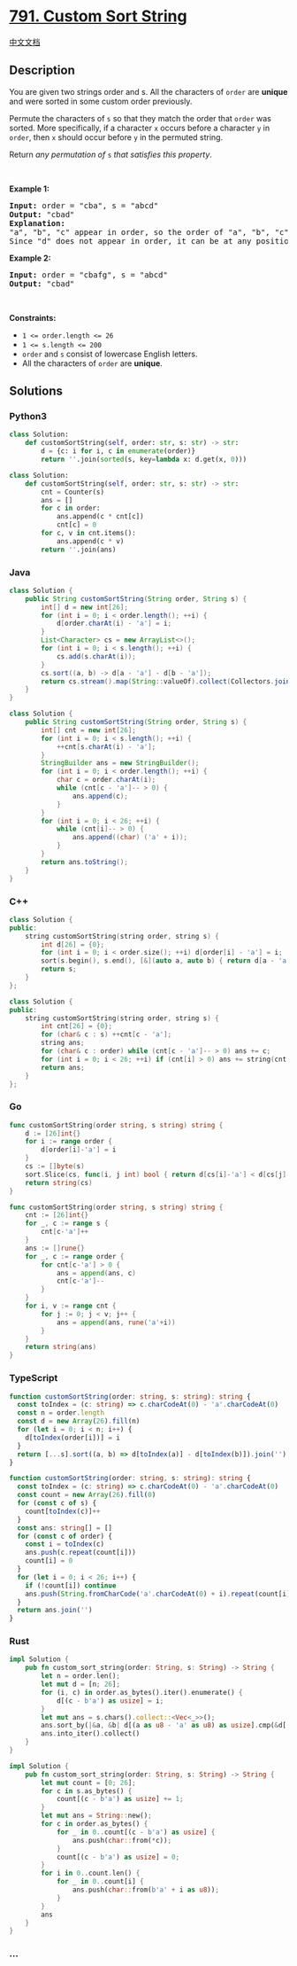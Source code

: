 # [791. Custom Sort String](https://leetcode.com/problems/custom-sort-string)

[中文文档](/solution/0700-0799/0791.Custom%20Sort%20String/README.md)

## Description

<p>You are given two strings order and s. All the characters of <code>order</code> are <strong>unique</strong> and were sorted in some custom order previously.</p>

<p>Permute the characters of <code>s</code> so that they match the order that <code>order</code> was sorted. More specifically, if a character <code>x</code> occurs before a character <code>y</code> in <code>order</code>, then <code>x</code> should occur before <code>y</code> in the permuted string.</p>

<p>Return <em>any permutation of </em><code>s</code><em> that satisfies this property</em>.</p>

<p>&nbsp;</p>
<p><strong class="example">Example 1:</strong></p>

<pre>
<strong>Input:</strong> order = &quot;cba&quot;, s = &quot;abcd&quot;
<strong>Output:</strong> &quot;cbad&quot;
<strong>Explanation:</strong> 
&quot;a&quot;, &quot;b&quot;, &quot;c&quot; appear in order, so the order of &quot;a&quot;, &quot;b&quot;, &quot;c&quot; should be &quot;c&quot;, &quot;b&quot;, and &quot;a&quot;. 
Since &quot;d&quot; does not appear in order, it can be at any position in the returned string. &quot;dcba&quot;, &quot;cdba&quot;, &quot;cbda&quot; are also valid outputs.
</pre>

<p><strong class="example">Example 2:</strong></p>

<pre>
<strong>Input:</strong> order = &quot;cbafg&quot;, s = &quot;abcd&quot;
<strong>Output:</strong> &quot;cbad&quot;
</pre>

<p>&nbsp;</p>
<p><strong>Constraints:</strong></p>

<ul>
	<li><code>1 &lt;= order.length &lt;= 26</code></li>
	<li><code>1 &lt;= s.length &lt;= 200</code></li>
	<li><code>order</code> and <code>s</code> consist of lowercase English letters.</li>
	<li>All the characters of <code>order</code> are <strong>unique</strong>.</li>
</ul>

## Solutions

<!-- tabs:start -->

### **Python3**

```python
class Solution:
    def customSortString(self, order: str, s: str) -> str:
        d = {c: i for i, c in enumerate(order)}
        return ''.join(sorted(s, key=lambda x: d.get(x, 0)))
```

```python
class Solution:
    def customSortString(self, order: str, s: str) -> str:
        cnt = Counter(s)
        ans = []
        for c in order:
            ans.append(c * cnt[c])
            cnt[c] = 0
        for c, v in cnt.items():
            ans.append(c * v)
        return ''.join(ans)
```

### **Java**

```java
class Solution {
    public String customSortString(String order, String s) {
        int[] d = new int[26];
        for (int i = 0; i < order.length(); ++i) {
            d[order.charAt(i) - 'a'] = i;
        }
        List<Character> cs = new ArrayList<>();
        for (int i = 0; i < s.length(); ++i) {
            cs.add(s.charAt(i));
        }
        cs.sort((a, b) -> d[a - 'a'] - d[b - 'a']);
        return cs.stream().map(String::valueOf).collect(Collectors.joining());
    }
}
```

```java
class Solution {
    public String customSortString(String order, String s) {
        int[] cnt = new int[26];
        for (int i = 0; i < s.length(); ++i) {
            ++cnt[s.charAt(i) - 'a'];
        }
        StringBuilder ans = new StringBuilder();
        for (int i = 0; i < order.length(); ++i) {
            char c = order.charAt(i);
            while (cnt[c - 'a']-- > 0) {
                ans.append(c);
            }
        }
        for (int i = 0; i < 26; ++i) {
            while (cnt[i]-- > 0) {
                ans.append((char) ('a' + i));
            }
        }
        return ans.toString();
    }
}
```

### **C++**

```cpp
class Solution {
public:
    string customSortString(string order, string s) {
        int d[26] = {0};
        for (int i = 0; i < order.size(); ++i) d[order[i] - 'a'] = i;
        sort(s.begin(), s.end(), [&](auto a, auto b) { return d[a - 'a'] < d[b - 'a']; });
        return s;
    }
};
```

```cpp
class Solution {
public:
    string customSortString(string order, string s) {
        int cnt[26] = {0};
        for (char& c : s) ++cnt[c - 'a'];
        string ans;
        for (char& c : order) while (cnt[c - 'a']-- > 0) ans += c;
        for (int i = 0; i < 26; ++i) if (cnt[i] > 0) ans += string(cnt[i], i + 'a');
        return ans;
    }
};
```

### **Go**

```go
func customSortString(order string, s string) string {
	d := [26]int{}
	for i := range order {
		d[order[i]-'a'] = i
	}
	cs := []byte(s)
	sort.Slice(cs, func(i, j int) bool { return d[cs[i]-'a'] < d[cs[j]-'a'] })
	return string(cs)
}
```

```go
func customSortString(order string, s string) string {
	cnt := [26]int{}
	for _, c := range s {
		cnt[c-'a']++
	}
	ans := []rune{}
	for _, c := range order {
		for cnt[c-'a'] > 0 {
			ans = append(ans, c)
			cnt[c-'a']--
		}
	}
	for i, v := range cnt {
		for j := 0; j < v; j++ {
			ans = append(ans, rune('a'+i))
		}
	}
	return string(ans)
}
```

### **TypeScript**

```ts
function customSortString(order: string, s: string): string {
  const toIndex = (c: string) => c.charCodeAt(0) - 'a'.charCodeAt(0)
  const n = order.length
  const d = new Array(26).fill(n)
  for (let i = 0; i < n; i++) {
    d[toIndex(order[i])] = i
  }
  return [...s].sort((a, b) => d[toIndex(a)] - d[toIndex(b)]).join('')
}
```

```ts
function customSortString(order: string, s: string): string {
  const toIndex = (c: string) => c.charCodeAt(0) - 'a'.charCodeAt(0)
  const count = new Array(26).fill(0)
  for (const c of s) {
    count[toIndex(c)]++
  }
  const ans: string[] = []
  for (const c of order) {
    const i = toIndex(c)
    ans.push(c.repeat(count[i]))
    count[i] = 0
  }
  for (let i = 0; i < 26; i++) {
    if (!count[i]) continue
    ans.push(String.fromCharCode('a'.charCodeAt(0) + i).repeat(count[i]))
  }
  return ans.join('')
}
```

### **Rust**

```rust
impl Solution {
    pub fn custom_sort_string(order: String, s: String) -> String {
        let n = order.len();
        let mut d = [n; 26];
        for (i, c) in order.as_bytes().iter().enumerate() {
            d[(c - b'a') as usize] = i;
        }
        let mut ans = s.chars().collect::<Vec<_>>();
        ans.sort_by(|&a, &b| d[(a as u8 - 'a' as u8) as usize].cmp(&d[(b as u8 - 'a' as u8) as usize]));
        ans.into_iter().collect()
    }
}
```

```rust
impl Solution {
    pub fn custom_sort_string(order: String, s: String) -> String {
        let mut count = [0; 26];
        for c in s.as_bytes() {
            count[(c - b'a') as usize] += 1;
        }
        let mut ans = String::new();
        for c in order.as_bytes() {
            for _ in 0..count[(c - b'a') as usize] {
                ans.push(char::from(*c));
            }
            count[(c - b'a') as usize] = 0;
        }
        for i in 0..count.len() {
            for _ in 0..count[i] {
                ans.push(char::from(b'a' + i as u8));
            }
        }
        ans
    }
}
```

### **...**

```

```

<!-- tabs:end -->
